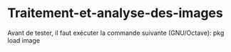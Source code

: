 # Traitement-et-analyse-des-images

Avant de tester, il faut exécuter la commande suivante (GNU/Octave): pkg load image
